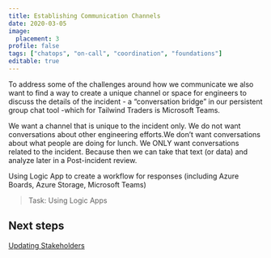 ```yaml
---
title: Establishing Communication Channels
date: 2020-03-05
image:
  placement: 3
profile: false
tags: ["chatops", "on-call", "coordination", "foundations"]
editable: true
---
```


To address some of the challenges around how we communicate we also want to find a way to create a unique channel or space for engineers to discuss the details of the incident - a “conversation bridge” in our persistent group chat tool -which for Tailwind Traders is Microsoft Teams.  

We want a channel that is unique to the incident only. We do not want conversations about other engineering efforts.We don’t want conversations about what people are doing for lunch. We ONLY want conversations related to the incident. Because then we can take that text (or data) and analyze later in a Post-incident review.

Using Logic App to create a workflow for responses (including Azure Boards, Azure Storage, Microsoft Teams)

>Task: Using Logic Apps

## Next steps

[Updating Stakeholders](/post/updating-stakeholders/)